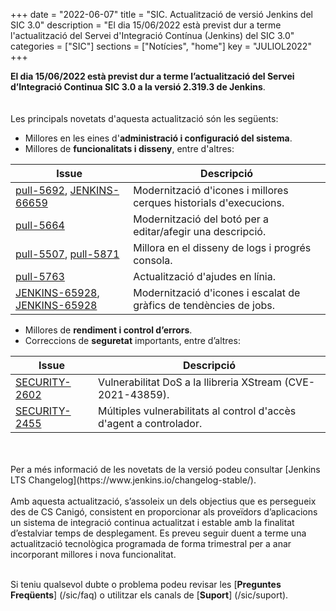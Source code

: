 +++
date        = "2022-06-07"
title       = "SIC. Actualització de versió Jenkins del SIC 3.0"
description = "El dia 15/06/2022 està previst dur a terme l'actualització del Servei d'Integració Contínua (Jenkins) del SIC 3.0"
categories  = ["SIC"]
sections    = ["Notícies", "home"]
key         = "JULIOL2022"
+++

**El dia 15/06/2022 està previst dur a terme l’actualització del Servei d’Integració Continua SIC 3.0 a la versió 2.319.3 de Jenkins**.
<br>
<br>
<br>
Les principals novetats d'aquesta actualització són les següents:

* Millores en les eines d'**administració i configuració del sistema**.
* Millores de **funcionalitats i disseny**, entre d'altres:

|Issue|Descripció|
|-----------|----------|
|[pull-5692](https://github.com/jenkinsci/jenkins/pull/5692), [JENKINS-66659](https://issues.jenkins.io/browse/JENKINS-66659)|Modernització d'icones i millores cerques historials d'execucions.|
|[pull-5664](https://github.com/jenkinsci/jenkins/pull/5664)|Modernització del botó per a editar/afegir una descripció.|
|[pull-5507](https://github.com/jenkinsci/jenkins/pull/5507), [pull-5871](https://github.com/jenkinsci/jenkins/pull/5871)|Millora en el disseny de logs i progrés consola.|
|[pull-5763](https://github.com/jenkinsci/jenkins/pull/5763)|Actualització d'ajudes en línia.|
|[JENKINS-65928](https://issues.jenkins.io/browse/JENKINS-65928), [JENKINS-65928](https://issues.jenkins.io/browse/JENKINS-65928)|Modernització d'icones i escalat de gràfics de tendències de jobs.|

* Millores de **rendiment i control d’errors**.
* Correccions de **seguretat** importants, entre d’altres:

|Issue|Descripció|
|-----------|----------|
|[SECURITY-2602](https://www.jenkins.io/security/advisory/2022-02-09/)|Vulnerabilitat DoS a la llibreria XStream (CVE-2021-43859).|
|[SECURITY-2455](https://www.jenkins.io/security/advisory/2021-11-04/)|Múltiples vulnerabilitats al control d'accès d'agent a controlador.|

<br>
<br>
Per a més informació de les novetats de la versió podeu consultar [Jenkins LTS Changelog](https://www.jenkins.io/changelog-stable/).
<br>
<br>
Amb aquesta actualització, s’assoleix un dels objectius que es persegueix des de CS Canigó, consistent en proporcionar als
proveïdors d’aplicacions un sistema de integració continua actualitzat i estable amb la finalitat d’estalviar temps de desplegament.
Es preveu seguir duent a terme una actualització tecnològica programada de forma trimestral per a anar incorporant
millores i nova funcionalitat.
<br>
<br>

Si teniu qualsevol dubte o problema podeu revisar les [**Preguntes Freqüents**] (/sic/faq) o utilitzar els canals de [**Suport**] (/sic/suport).